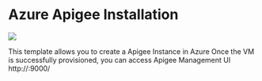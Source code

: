 # Azure Apigee Installation

<a href="https://portal.azure.com/#create/Microsoft.Template/uri/https%3A%2F%2Fraw.githubusercontent.com%2Fapigee%2Fmicrosoft%2Fmaster%2Fazure-apigee-extension%2Fazuredeploy.json" target="_blank">
    <img src="http://azuredeploy.net/deploybutton.png"/>
</a>

This template allows you to create a Apigee Instance in Azure
Once the VM is successfully provisioned, you can access Apigee Management UI http://<FQDN name or public IP>:9000/
